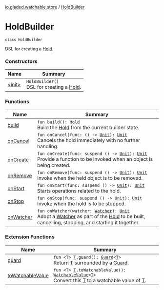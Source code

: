 [io.gladed.watchable.store](../index.md) / [HoldBuilder](./index.md)

# HoldBuilder

`class HoldBuilder`

DSL for creating a [Hold](../-hold/index.md).

### Constructors

| Name | Summary |
|---|---|
| [&lt;init&gt;](-init-.md) | `HoldBuilder()`<br>DSL for creating a [Hold](../-hold/index.md). |

### Functions

| Name | Summary |
|---|---|
| [build](build.md) | `fun build(): `[`Hold`](../-hold/index.md)<br>Build the [Hold](../-hold/index.md) from the current builder state. |
| [onCancel](on-cancel.md) | `fun onCancel(func: () -> `[`Unit`](https://kotlinlang.org/api/latest/jvm/stdlib/kotlin/-unit/index.html)`): `[`Unit`](https://kotlinlang.org/api/latest/jvm/stdlib/kotlin/-unit/index.html)<br>Cancels the hold immediately with no further handling. |
| [onCreate](on-create.md) | `fun onCreate(func: suspend () -> `[`Unit`](https://kotlinlang.org/api/latest/jvm/stdlib/kotlin/-unit/index.html)`): `[`Unit`](https://kotlinlang.org/api/latest/jvm/stdlib/kotlin/-unit/index.html)<br>Provide a function to be invoked when an object is being created. |
| [onRemove](on-remove.md) | `fun onRemove(func: suspend () -> `[`Unit`](https://kotlinlang.org/api/latest/jvm/stdlib/kotlin/-unit/index.html)`): `[`Unit`](https://kotlinlang.org/api/latest/jvm/stdlib/kotlin/-unit/index.html)<br>Invoke when the held object is to be removed. |
| [onStart](on-start.md) | `fun onStart(func: suspend () -> `[`Unit`](https://kotlinlang.org/api/latest/jvm/stdlib/kotlin/-unit/index.html)`): `[`Unit`](https://kotlinlang.org/api/latest/jvm/stdlib/kotlin/-unit/index.html)<br>Starts operations related to the hold. |
| [onStop](on-stop.md) | `fun onStop(func: suspend () -> `[`Unit`](https://kotlinlang.org/api/latest/jvm/stdlib/kotlin/-unit/index.html)`): `[`Unit`](https://kotlinlang.org/api/latest/jvm/stdlib/kotlin/-unit/index.html)<br>Invoke when the hold is to be stopped. |
| [onWatcher](on-watcher.md) | `fun onWatcher(watcher: `[`Watcher`](../../io.gladed.watchable/-watcher/index.md)`): `[`Unit`](https://kotlinlang.org/api/latest/jvm/stdlib/kotlin/-unit/index.html)<br>Adopt a [Watcher](../../io.gladed.watchable/-watcher/index.md) as part of the [Hold](../-hold/index.md) to be built, cancelling, stopping, and starting it together. |

### Extension Functions

| Name | Summary |
|---|---|
| [guard](../../io.gladed.watchable.util/guard.md) | `fun <T> `[`T`](../../io.gladed.watchable.util/guard.md#T)`.guard(): `[`Guard`](../../io.gladed.watchable.util/-guard/index.md)`<`[`T`](../../io.gladed.watchable.util/guard.md#T)`>`<br>Return [T](../../io.gladed.watchable.util/guard.md#T) surrounded by a [Guard](../../io.gladed.watchable.util/-guard/index.md). |
| [toWatchableValue](../../io.gladed.watchable/to-watchable-value.md) | `fun <T> `[`T`](../../io.gladed.watchable/to-watchable-value.md#T)`.toWatchableValue(): `[`WatchableValue`](../../io.gladed.watchable/-watchable-value/index.md)`<`[`T`](../../io.gladed.watchable/to-watchable-value.md#T)`>`<br>Convert this [T](../../io.gladed.watchable/to-watchable-value.md#T) to a watchable value of [T](../../io.gladed.watchable/to-watchable-value.md#T). |
